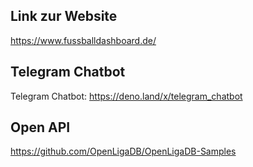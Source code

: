 ## Link zur Website ##
https://www.fussballdashboard.de/

## Telegram Chatbot ##
Telegram Chatbot: https://deno.land/x/telegram_chatbot

## Open API ##
https://github.com/OpenLigaDB/OpenLigaDB-Samples

